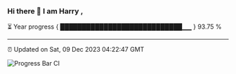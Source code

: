 ### Hi there 👋 I am Harry , 

⏳ Year progress { ████████████████████████████▁▁ } 93.75 %

---

⏰ Updated on Sat, 09 Dec 2023 04:22:47 GMT

![Progress Bar CI](https://github.com/duykhang68/duykhang68/workflows/Progress%20Bar%20CI/badge.svg)
